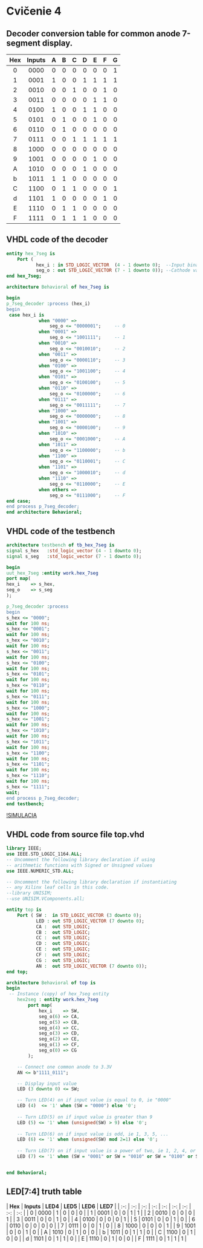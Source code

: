 # Cvičenie 4

## Decoder conversion table for common anode 7-segment display.

| **Hex** | **Inputs** | **A** | **B** | **C** | **D** | **E** | **F** | **G** |
| :-: | :-: | :-: | :-: | :-: | :-: | :-: | :-: | :-: |
| 0 | 0000 | 0 | 0 | 0 | 0 | 0 | 0 | 1 |
| 1 | 0001 | 1 | 0 | 0 | 1 | 1 | 1 | 1 |
| 2 | 0010 | 0 | 0 | 1 | 0 | 0 | 1 | 0 |
| 3 | 0011 | 0 | 0 | 0 | 0 | 1 | 1 | 0 |
| 4 | 0100 | 1 | 0 | 0 | 1 | 1 | 0 | 0 |
| 5 | 0101 | 0 | 1 | 0 | 0 | 1 | 0 | 0 |
| 6 | 0110 | 0 | 1 | 0 | 0 | 0 | 0 | 0 |
| 7 | 0111 | 0 | 0 | 1 | 1 | 1 | 1 | 1 |
| 8 | 1000 | 0 | 0 | 0 | 0 | 0 | 0 | 0 |
| 9 | 1001 | 0 | 0 | 0 | 0 | 1 | 0 | 0 |
| A | 1010 | 0 | 0 | 0 | 1 | 0 | 0 | 0 |
| b | 1011 | 1 | 1 | 0 | 0 | 0 | 0 | 0 |
| C | 1100 | 0 | 1 | 1 | 0 | 0 | 0 | 1 |
| d | 1101 | 1 | 0 | 0 | 0 | 0 | 1 | 0 |
| E | 1110 | 0 | 1 | 1 | 0 | 0 | 0 | 0 |
| F | 1111 | 0 | 1 | 1 | 1 | 0 | 0 | 0 |

## VHDL code of the decoder 

```vhdl
entity hex_7seg is
    Port (
           hex_i : in STD_LOGIC_VECTOR  (4 - 1 downto 0);  --Input binary data
           seg_o : out STD_LOGIC_VECTOR (7 - 1 downto 0)); --Cathode values in the order A, B, C, D, E, F, G
end hex_7seg;

architecture Behavioral of hex_7seg is

begin
p_7seg_decoder :process (hex_i)
begin
 case hex_i is
            when "0000" =>
                seg_o <= "0000001";     -- 0
            when "0001" =>
                seg_o <= "1001111";     -- 1
            when "0010" =>
                seg_o <= "0010010";     -- 2
            when "0011" =>
                seg_o <= "0000110";     -- 3
            when "0100" =>
                seg_o <= "1001100";     -- 4
            when "0101" =>
                seg_o <= "0100100";     -- 5
            when "0110" =>
                seg_o <= "0100000";     -- 6
            when "0111" =>
                seg_o <= "0011111";     -- 7
            when "1000" =>
                seg_o <= "0000000";     -- 8
            when "1001" =>
                seg_o <= "0000100";     -- 9
            when "1010" =>
                seg_o <= "0001000";     -- A
            when "1011" =>
                seg_o <= "1100000";     -- b
            when "1100" =>
                seg_o <= "0110001";     -- C
            when "1101" =>
                seg_o <= "1000010";     -- d
            when "1110" =>
                seg_o <= "0110000";     -- E
            when others =>
                seg_o <= "0111000";     -- F
end case;
end process p_7seg_decoder;
end architecture Behavioral;
```

## VHDL code of the testbench 

```vhdl
architecture testbench of tb_hex_7seg is
signal s_hex   :std_logic_vector (4 - 1 downto 0);
signal s_seg   :std_logic_vector (7 - 1 downto 0);

begin
uut_hex_7seg :entity work.hex_7seg
port map(
hex_i    => s_hex,
seg_o    => s_seg
);

p_7seg_decoder :process 
begin
s_hex <= "0000";
wait for 100 ns;
s_hex <= "0001";
wait for 100 ns;
s_hex <= "0010";
wait for 100 ns;
s_hex <= "0011";
wait for 100 ns;
s_hex <= "0100";
wait for 100 ns;
s_hex <= "0101";
wait for 100 ns;
s_hex <= "0110";
wait for 100 ns;
s_hex <= "0111";
wait for 100 ns;
s_hex <= "1000";
wait for 100 ns;
s_hex <= "1001";
wait for 100 ns;
s_hex <= "1010";
wait for 100 ns;
s_hex <= "1011";
wait for 100 ns;
s_hex <= "1100";
wait for 100 ns;
s_hex <= "1101";
wait for 100 ns;
s_hex <= "1110";
wait for 100 ns;
s_hex <= "1111";
wait;
end process p_7seg_decoder;
end testbench;
```

[!SIMULACIA](Images/simulacia.png)

## VHDL code from source file top.vhd 

```vhdl
library IEEE;
use IEEE.STD_LOGIC_1164.ALL;
-- Uncomment the following library declaration if using
-- arithmetic functions with Signed or Unsigned values
use IEEE.NUMERIC_STD.ALL;

-- Uncomment the following library declaration if instantiating
-- any Xilinx leaf cells in this code.
--library UNISIM;
--use UNISIM.VComponents.all;

entity top is
    Port ( SW :  in STD_LOGIC_VECTOR (3 downto 0);
           LED : out STD_LOGIC_VECTOR (7 downto 0);
           CA :  out STD_LOGIC;
           CB :  out STD_LOGIC;
           CC :  out STD_LOGIC;
           CD :  out STD_LOGIC;
           CE :  out STD_LOGIC;
           CF :  out STD_LOGIC;
           CG :  out STD_LOGIC;
           AN :  out STD_LOGIC_VECTOR (7 downto 0));
end top;

architecture Behavioral of top is
begin
 -- Instance (copy) of hex_7seg entity
    hex2seg : entity work.hex_7seg
        port map(
            hex_i    => SW,
            seg_o(6) => CA,
            seg_o(5) => CB,
            seg_o(4) => CC,
            seg_o(3) => CD,
            seg_o(2) => CE,
            seg_o(1) => CF,
            seg_o(0) => CG
        );

    -- Connect one common anode to 3.3V
    AN <= b"1111_0111";

    -- Display input value
    LED (3 downto 0) <= SW;

    -- Turn LED(4) on if input value is equal to 0, ie "0000"
    LED (4)  <= '1' when (SW = "0000") else '0';
    
    -- Turn LED(5) on if input value is greater than 9
    LED (5) <= '1' when (unsigned(SW) > 9) else '0';
    
    -- Turn LED(6) on if input value is odd, ie 1, 3, 5, ...
    LED (6) <= '1' when (unsigned(SW) mod 2=1) else '0';
    
    -- Turn LED(7) on if input value is a power of two, ie 1, 2, 4, or 8
    LED (7) <= '1' when (SW = "0001" or SW = "0010" or SW = "0100" or SW = "1000") else '0';


end Behavioral;
```

## LED[7:4] truth table

| **Hex** | **Inputs** | **LED4** | **LED5** | **LED6** | **LED7** |
| :-: | :-: | :-: | :-: | :-: | :-: | :-: | :-: | :-: |
| 0 | 0000 | 1 | 0 | 0 | 0 | 
| 1 | 0001 | 0 | 0 | 1 | 1 |
| 2 | 0010 | 0 | 0 | 0 | 1 | 
| 3 | 0011 | 0 | 0 | 1 | 0 |
| 4 | 0100 | 0 | 0 | 0 | 1 | 
| 5 | 0101 | 0 | 0 | 1 | 0 |
| 6 | 0110 | 0 | 0 | 0 | 0 |
| 7 | 0111 | 0 | 0 | 1 | 0 | 
| 8 | 1000 | 0 | 0 | 0 | 1 | 
| 9 | 1001 | 0 | 0 | 1 | 0 | 
| A | 1010 | 0 | 1 | 0 | 0 | 
| b | 1011 | 0 | 1 | 1 | 0 | 
| C | 1100 | 0 | 1 | 0 | 0 | 
| d | 1101 | 0 | 1 | 1 | 0 | 
| E | 1110 | 0 | 1 | 0 | 0 | 
| F | 1111 | 0 | 1 | 1 | 1 | 

